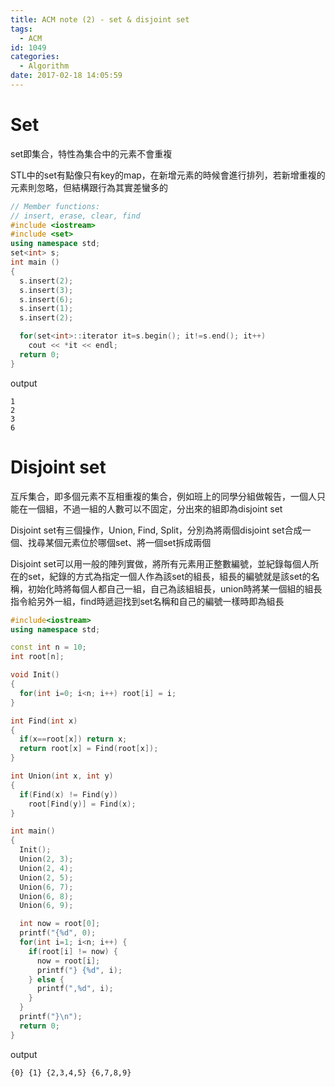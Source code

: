```yaml
---
title: ACM note (2) - set & disjoint set
tags:
  - ACM
id: 1049
categories:
  - Algorithm
date: 2017-02-18 14:05:59
---
```


# Set

set即集合，特性為集合中的元素不會重複

STL中的set有點像只有key的map，在新增元素的時候會進行排列，若新增重複的元素則忽略，但結構跟行為其實差蠻多的

```cpp
// Member functions:
// insert, erase, clear, find
#include <iostream>
#include <set>
using namespace std;
set<int> s;
int main ()
{
  s.insert(2);
  s.insert(3);
  s.insert(6);
  s.insert(1);
  s.insert(2);

  for(set<int>::iterator it=s.begin(); it!=s.end(); it++)
    cout << *it << endl;
  return 0;
}
```

output

```text
1
2
3
6
```

# Disjoint set

互斥集合，即多個元素不互相重複的集合，例如班上的同學分組做報告，一個人只能在一個組，不過一組的人數可以不固定，分出來的組即為disjoint set

Disjoint set有三個操作，Union, Find, Split，分別為將兩個disjoint set合成一個、找尋某個元素位於哪個set、將一個set拆成兩個

Disjoint set可以用一般的陣列實做，將所有元素用正整數編號，並紀錄每個人所在的set，紀錄的方式為指定一個人作為該set的組長，組長的編號就是該set的名稱，初始化時將每個人都自己一組，自己為該組組長，union時將某一個組的組長指令給另外一組，find時遞迴找到set名稱和自己的編號一樣時即為組長

```cpp
#include<iostream>
using namespace std;

const int n = 10;
int root[n];

void Init()
{
  for(int i=0; i<n; i++) root[i] = i;
}

int Find(int x)
{
  if(x==root[x]) return x;
  return root[x] = Find(root[x]);
}

int Union(int x, int y)
{
  if(Find(x) != Find(y))
    root[Find(y)] = Find(x);
}

int main()
{
  Init();
  Union(2, 3);
  Union(2, 4);
  Union(2, 5);
  Union(6, 7);
  Union(6, 8);
  Union(6, 9);

  int now = root[0];
  printf("{%d", 0);
  for(int i=1; i<n; i++) {
    if(root[i] != now) {
      now = root[i];
      printf("} {%d", i);
    } else {
      printf(",%d", i);
    }
  }
  printf("}\n");
  return 0;
}
```

output

```text
{0} {1} {2,3,4,5} {6,7,8,9}
```